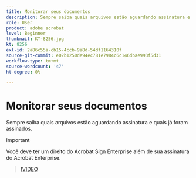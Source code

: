 ```yaml
---
title: Monitorar seus documentos
description: Sempre saiba quais arquivos estão aguardando assinatura e quais já foram assinados
role: User
product: adobe acrobat
level: Beginner
thumbnail: KT-8256.jpg
kt: 8256
exl-id: 2a86c55a-cb15-4ccb-9a8d-54df1164310f
source-git-commit: e02b1250de94ec781e7984c6c146dbae993f5d31
workflow-type: tm+mt
source-wordcount: '47'
ht-degree: 0%

---
```


# Monitorar seus documentos

Sempre saiba quais arquivos estão aguardando assinatura e quais já foram assinados.

>[!IMPORTANT]
>
>Você deve ter um direito do Acrobat Sign Enterprise além de sua assinatura do Acrobat Enterprise.

>[!VIDEO](https://video.tv.adobe.com/v/338492?hidetitle=true)

